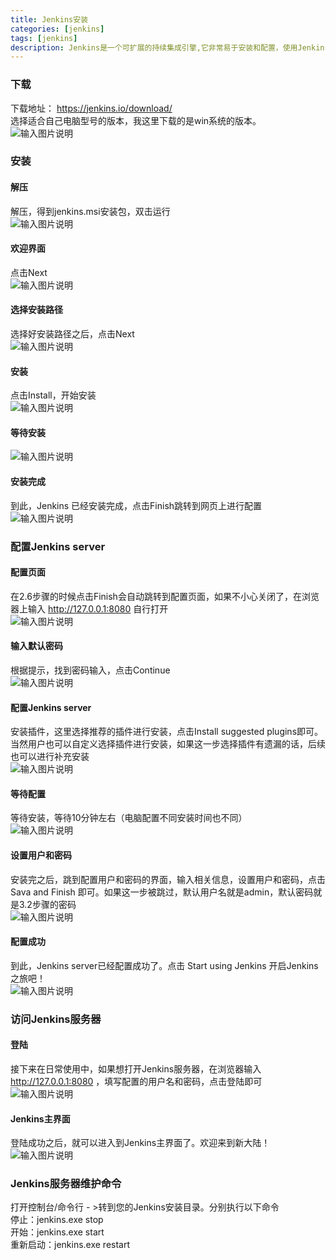 ```yaml
---
title: Jenkins安装
categories: [jenkins]
tags: [jenkins]
description: Jenkins是一个可扩展的持续集成引擎,它非常易于安装和配置，使用Jenkins可以搭建持续集成环境。安装Jenkins安装只是一个开始！
---
```

### 下载   
下载地址： https://jenkins.io/download/  
选择适合自己电脑型号的版本，我这里下载的是win系统的版本。  
![输入图片说明](https://static.oschina.net/uploads/img/201704/18142011_tguE.png "在这里输入图片标题")  

### 安装   
#### 解压  
解压，得到jenkins.msi安装包，双击运行  
![输入图片说明](https://static.oschina.net/uploads/img/201704/18142547_Zto6.png "解压")  
#### 欢迎界面   
点击Next  
![输入图片说明](https://static.oschina.net/uploads/img/201704/18142634_gkDx.png "Next")

#### 选择安装路径  
选择好安装路径之后，点击Next  
![输入图片说明](https://static.oschina.net/uploads/img/201704/18142650_vELh.png "选择安装路径")

#### 安装  
点击Install，开始安装  
![输入图片说明](https://static.oschina.net/uploads/img/201704/18142711_iSNS.png "开始安装")

#### 等待安装  
![输入图片说明](https://static.oschina.net/uploads/img/201704/18142818_h2wQ.png "在这里输入图片标题")  

#### 安装完成  
到此，Jenkins 已经安装完成，点击Finish跳转到网页上进行配置  
![输入图片说明](https://static.oschina.net/uploads/img/201704/18142841_1H0w.png "安装完成")

### 配置Jenkins server   
#### 配置页面  
在2.6步骤的时候点击Finish会自动跳转到配置页面，如果不小心关闭了，在浏览器上输入 http://127.0.0.1:8080 自行打开  
![输入图片说明](https://static.oschina.net/uploads/img/201704/18144444_yVOJ.png "配置页面")  

#### 输入默认密码  
根据提示，找到密码输入，点击Continue  
![输入图片说明](https://static.oschina.net/uploads/img/201704/18144102_8nC6.png "输入默认密码")  

#### 配置Jenkins server  
安装插件，这里选择推荐的插件进行安装，点击Install suggested plugins即可。当然用户也可以自定义选择插件进行安装，如果这一步选择插件有遗漏的话，后续也可以进行补充安装  
![输入图片说明](https://static.oschina.net/uploads/img/201704/18144639_q08O.png "配置Jenkins server")

#### 等待配置  
等待安装，等待10分钟左右（电脑配置不同安装时间也不同）  
![输入图片说明](https://static.oschina.net/uploads/img/201704/18145103_1PPB.png "等待配置")

#### 设置用户和密码  
安装完之后，跳到配置用户和密码的界面，输入相关信息，设置用户和密码，点击 Sava and Finish 即可。如果这一步被跳过，默认用户名就是admin，默认密码就是3.2步骤的密码  
![输入图片说明](https://static.oschina.net/uploads/img/201704/18150006_ng1K.png "用户和密码")

#### 配置成功  
到此，Jenkins server已经配置成功了。点击 Start using Jenkins 开启Jenkins之旅吧！  
![输入图片说明](https://static.oschina.net/uploads/img/201704/18150542_WffE.png "在这里输入图片标题")  

### 访问Jenkins服务器  
#### 登陆  
接下来在日常使用中，如果想打开Jenkins服务器，在浏览器输入 http://127.0.0.1:8080 ，填写配置的用户名和密码，点击登陆即可  
![输入图片说明](https://static.oschina.net/uploads/img/201704/18151018_oqrH.png "在这里输入图片标题")  

#### Jenkins主界面  
登陆成功之后，就可以进入到Jenkins主界面了。欢迎来到新大陆！  
![输入图片说明](https://static.oschina.net/uploads/img/201704/18151306_MK5K.png "Jenkins主界面")  

### Jenkins服务器维护命令  
打开控制台/命令行 - >转到您的Jenkins安装目录。分别执行以下命令  
停止：jenkins.exe stop  
开始：jenkins.exe start  
重新启动：jenkins.exe restart